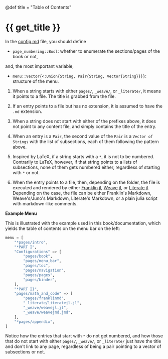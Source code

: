 @def title = "Table of Contents"

# {{ get_title }}

In the [config.md](https://raw.githubusercontent.com/rmsrosa/booksjl-franklin-template/main/config.md) file, you should define

* `page_numbering::Bool`: whether to enumerate the sections/pages of the book or not,

and, the most important variable,

* `menu::Vector{<:Union{String, Pair{String, Vector{String}}}}`: structure of the menu.

1. When a string starts with either `pages/`, `_weave/`, or `_literate/`, it means it points to a file. The title is grabbed from the file.

1. If an entry points to a file but has no extension, it is assumed to have the `.md` extension.

1. When a string does not start with either of the prefixes above, it does not point to any content file, and simply contains the title of the entry.

1. When an entry is a `Pair`, the second value of the `Pair` is a `Vector of Strings` with the list of subsections, each of them following the pattern above.

1. Inspired by LaTeX, if a string starts with a `*`, it is not to be numbered. Contrarily to LaTeX, however, if that string points to a lists of subsections, none of them gets numbered either, regardless of starting with `*` or not.

1. When the entry points to a file, then, depending on the folder, the file is executed and rendered by either [Franklin.jl](https://github.com/tlienart/Franklin.jl), [Weave.jl](https://github.com/JunoLab/Weave.jl), or [Literate.jl](https://github.com/fredrikekre/Literate.jl). Depending on the case, the file can be either Franklin's Markdown, Weave's/Juno's Markdown, Literate's Markdown, or a plain julia script with markdown-like comments.

**Example Menu**

This is illustrated with the example used in this book/documentation, which yields the table of contents on the menu bar on the left:

```julia
menu = [
    "*pages/intro",
    "*PART I",
    "Configurations" => [
        "pages/book",
        "pages/menu_bar",
        "pages/toc",
        "pages/navigation",
        "pages/pages",
        "pages/binder",
    ],
    "*PART II",
    "pages/math_and_code" => [
        "pages/franklinmd",
        "_literate/literatejl.jl",
        "_weave/weavejl.jl",
        "_weave/weavejmd.jmd",
    ],
    "*pages/appendix",
]
```

Notice how the entries that start with `*` do not get numbered, and how those that do not start with either `pages/`, `_weave/`, or `_literate/` just have the title and don't link to any page, regardless of being a pair pointing to a vector of subsections or not.